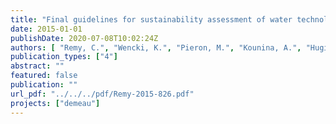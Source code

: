 ```yaml
---
title: "Final guidelines for sustainability assessment of water technologies (D51.2)"
date: 2015-01-01
publishDate: 2020-07-08T10:02:24Z
authors: [ "Remy, C.", "Wencki, K.", "Pieron, M.", "Kounina, A.", "Hugi, C.", "Gross, T." ]
publication_types: ["4"]
abstract: ""
featured: false
publication: ""
url_pdf: "../../../pdf/Remy-2015-826.pdf"
projects: ["demeau"]
---
```


